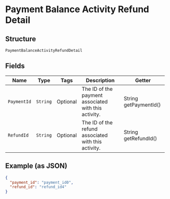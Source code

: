 
# Payment Balance Activity Refund Detail

## Structure

`PaymentBalanceActivityRefundDetail`

## Fields

| Name | Type | Tags | Description | Getter |
|  --- | --- | --- | --- | --- |
| `PaymentId` | `String` | Optional | The ID of the payment associated with this activity. | String getPaymentId() |
| `RefundId` | `String` | Optional | The ID of the refund associated with this activity. | String getRefundId() |

## Example (as JSON)

```json
{
  "payment_id": "payment_id0",
  "refund_id": "refund_id4"
}
```

